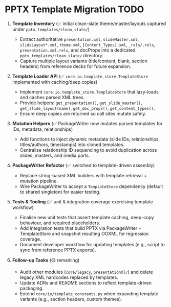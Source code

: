 # PPTX Template Migration TODO

1. **Template Inventory** (✅ initial clean-slate theme/master/layouts captured under `pptx_templates/clean_slate/`)
   - Extract authoritative `presentation.xml`, `slideMaster.xml`, `slideLayout*.xml`, `theme.xml`, `[Content_Types].xml`, `_rels/.rels`, `presentation.xml.rels`, and docProps into a dedicated `pptx_templates/clean_slate/` directory.
   - Capture multiple layout variants (title/content, blank, section headers) from reference decks for future expansion.

2. **Template Loader API** (✅ `core.io.template_store.TemplateStore` implemented with caching/deep copies)
   - Implement `core.io.template_store.TemplateStore` that lazy-loads and caches parsed XML trees.
   - Provide helpers: `get_presentation()`, `get_slide_master()`, `get_slide_layout(name)`, `get_doc_props()`, `get_content_types()`.
   - Ensure deep copies are returned so call sites mutate safely.

3. **Mutation Helpers** (✅ PackageWriter now mutates parsed templates for IDs, metadata, relationships)
   - Add functions to inject dynamic metadata (slide IDs, relationships, titles/authors, timestamps) into cloned templates.
   - Centralise relationship ID sequencing to avoid duplication across slides, masters, and media parts.

4. **PackageWriter Refactor** (✅ switched to template-driven assembly)
   - Replace string-based XML builders with template retrieval + mutation pipeline.
   - Wire PackageWriter to accept a `TemplateStore` dependency (default to shared singleton) for easier testing.

5. **Tests & Tooling** (✅ unit & integration coverage exercising template workflow)
   - Finalise new unit tests that assert template caching, deep-copy behaviour, and required placeholders.
   - Add integration tests that build PPTX via PackageWriter + TemplateStore and snapshot resulting OOXML for regression coverage.
   - Document developer workflow for updating templates (e.g., script to sync from reference PPTX exports).

6. **Follow-up Tasks** (🟡 remaining)
   - Audit other modules (`core/legacy`, `presentationml/`) and delete legacy XML hardcodes replaced by templates.
   - Update ADRs and README sections to reflect template-driven packaging.
   - Extend `core/io/template_constants.py` when expanding template variants (e.g., section headers, custom themes).
